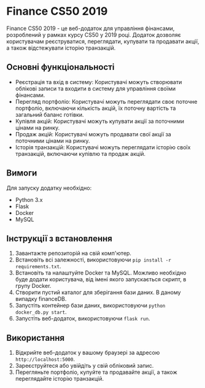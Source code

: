 # Finance CS50 2019

Finance CS50 2019 - це веб-додаток для управління фінансами, розроблений у рамках курсу CS50 у 2019 році. Додаток дозволяє користувачам реєструватися, переглядати, купувати та продавати акції, а також відстежувати історію транзакцій.

## Основні функціональності

- Реєстрація та вхід в систему: Користувачі можуть створювати облікові записи та входити в систему для управління своїми фінансами.
- Перегляд портфоліо: Користувачі можуть переглядати своє поточне портфоліо, включаючи кількість акцій, їх поточну вартість та загальний баланс готівки.
- Купівля акцій: Користувачі можуть купувати акції за поточними цінами на ринку.
- Продаж акцій: Користувачі можуть продавати свої акції за поточними цінами на ринку.
- Історія транзакцій: Користувачі можуть переглядати історію своїх транзакцій, включаючи купівлю та продаж акцій.

## Вимоги

Для запуску додатку необхідно:

- Python 3.x
- Flask
- Docker
- MySQL

## Інструкції з встановлення

1. Завантажте репозиторій на свій комп'ютер.
2. Встановіть всі залежності, використовуючи `pip install -r requirements.txt`.
3. Встановіть та налаштуйте Docker та MySQL. Можливо необхідно буде додати користувача, від імені якого запускається скрипт, в групу Docker.
4. Створити пустий каталог для зберігання бази даних. В даному випадку financeDB.
5. Запустіть контейнер бази даних, використовуючи `python docker_db.py start`.
6. Запустіть веб-додаток, використовуючи `flask run`.

## Використання

1. Відкрийте веб-додаток у вашому браузері за адресою `http://localhost:5000`.
2. Зареєструйтеся або увійдіть у свій обліковий запис.
3. Перегляньте портфоліо, купуйте та продавайте акції, а також переглядайте історію транзакцій.